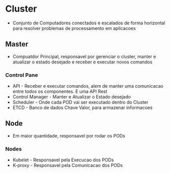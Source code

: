 # Cluster
- Conjunto de Computadores conectados e escalados de forma horizontal para resolver problemas de processamento em aplicacoes

## Master
- Compuatdor Principal, responsavel por gerenciar o cluster, manter e atualizar o estado desejado e receber e executar novos comandos

### Control Pane

- API - Receber e executar comandos, alem de manter uma comunicacao entre todos os componentes. E uma API Rest
- Control Manager - Manter e Atualizar o Estado desejado
- Scheduler - Onde cada POD vai ser executado dentro do Cluster
- ETCD - Banco de dados Chave Valor, para armazenar informacoes



## Node
- Em maior quantidade, responsavel por rodar os PODs

### Nodes
- Kubelet - Responsavel pela Execucao dos PODs
- K-proxy - Responsavel pela Comunicacao dos PODs



